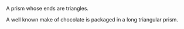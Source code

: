 A prism whose ends are triangles.

A well known make of chocolate is packaged in a long triangular prism.
